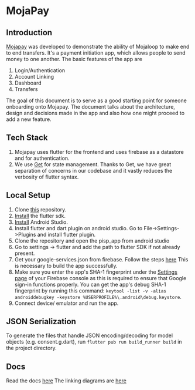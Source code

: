 # MojaPay
## Introduction

[Mojapay](https://github.com/mojaloop/pisp-demo-app-flutter) was developed to demonstrate the ability of Mojaloop to make end to end transfers. It's a payment initiation app, which allows people to send money to one another. The basic features of the app are

1. Login/Authentication
2. Account Linking
3. Dashboard
4. Transfers

The goal of this document is to serve as a good starting point for someone onboarding onto Mojapay. The document talks about the architecture, design and decisions made in the app and also how one might proceed to add a new feature.

## Tech Stack

1. Mojapay uses flutter for the frontend and uses firebase as a datastore and for authentication.
2. We use [Get](https://pub.dev/packages/get) for state management. Thanks to Get, we have great separation of concerns in our codebase and it vastly reduces the verbosity of flutter syntax.

## Local Setup

1. Clone [this](https://github.com/mojaloop/pisp-demo-app-flutter) repository.
2. [Install](https://flutter.dev/docs/get-started/install) the flutter sdk.
3. [Install](https://developer.android.com/studio/install) Android Studio.
4. Install flutter and dart plugin on android studio. Go to File->Settings->Plugins and install flutter plugin.
5. Clone the repository and open the pisp\_app from android studio
6. Go to settings -> flutter and add the path to flutter SDK if not already present.
7. Get your google-services.json from firebase. Follow the steps [here](https://www.digitalocean.com/community/tutorials/flutter-firebase-setup) This is necessary to build the app successfully.
8. Make sure you enter the app's SHA-1 fingerprint under the [Settings page](https://console.firebase.google.com/u/0/project/_/settings/general) of your Firebase console as this is required to ensure that Google sign-in functions properly. You can get the app's debug SHA-1 fingerprint by running this command: `keytool -list -v -alias androiddebugkey -keystore %USERPROFILE%\.android\debug.keystore`.
9. Connect device/ emulator and run the app.

## JSON Serialization

To generate the files that handle JSON encoding/decoding for model objects (e.g. consent.g.dart), run `flutter pub run build_runner build` in the project directory.
   
## Docs

Read the docs [here](docs/)
The linking diagrams are [here](https://github.com/mojaloop/pisp-demo-server/tree/master/docs/assets/diagrams/transfer)
